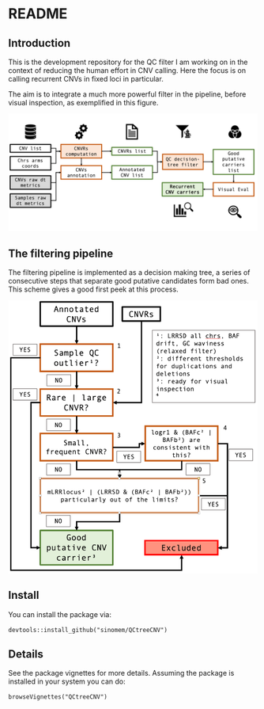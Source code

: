 # README

## Introduction

This is the development repository for the QC filter I am working
on in the context of reducing the human effort in CNV calling. Here
the focus is on calling recurrent CNVs in fixed loci in particular.

The aim is to integrate a much more powerful filter in the pipeline,
before visual inspection, as exemplified in this figure.

![CNVpipeline](./vignettes/CNVpipeline.png)

## The filtering pipeline

The filtering pipeline is implemented as a decision making tree, a series of
consecutive steps that separate good putative candidates form bad ones.
This scheme gives a good first peek at this process.

![QCtree](./vignettes/QCtree.png)

## Install

You can install the package via:

```
devtools::install_github("sinomem/QCtreeCNV")
```

## Details

See the package vignettes for more details. Assuming the package is installed
in your system you can do:

```
browseVignettes("QCtreeCNV")
```
